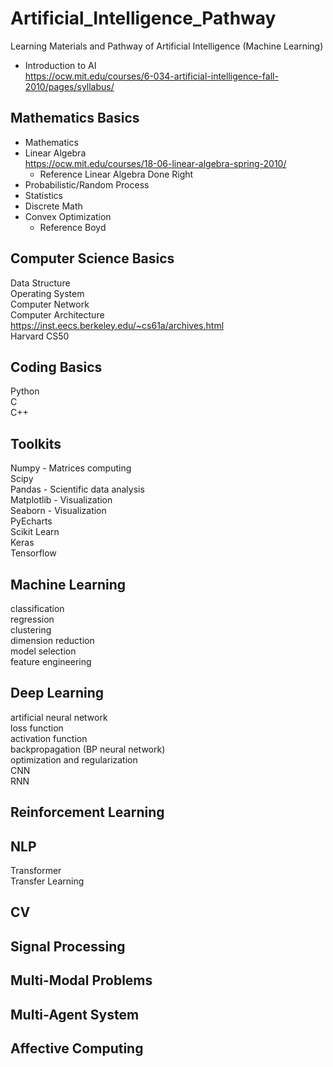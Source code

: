# Artificial_Intelligence_Pathway
Learning Materials and Pathway of Artificial Intelligence (Machine Learning)
- Introduction to AI \
  https://ocw.mit.edu/courses/6-034-artificial-intelligence-fall-2010/pages/syllabus/

## Mathematics Basics
- Mathematics
- Linear Algebra \
  https://ocw.mit.edu/courses/18-06-linear-algebra-spring-2010/
  - Reference
    Linear Algebra Done Right
- Probabilistic/Random Process
- Statistics
- Discrete Math
- Convex Optimization
  - Reference
    Boyd

## Computer Science Basics
Data Structure \
Operating System \
Computer Network \
Computer Architecture \
https://inst.eecs.berkeley.edu/~cs61a/archives.html \
Harvard CS50


## Coding Basics
Python \
C \
C++

## Toolkits
Numpy - Matrices computing \
Scipy \
Pandas - Scientific data analysis \
Matplotlib - Visualization \
Seaborn - Visualization \
PyEcharts \
Scikit Learn \
Keras \
Tensorflow

## Machine Learning
classification \
regression \
clustering \
dimension reduction \
model selection \
feature engineering

## Deep Learning
artificial neural network \
  loss function \
  activation function \
  backpropagation (BP neural network) \
  optimization and regularization \
CNN \
RNN

## Reinforcement Learning

## NLP
Transformer \
Transfer Learning

## CV

## Signal Processing

## Multi-Modal Problems

## Multi-Agent System

## Affective Computing













